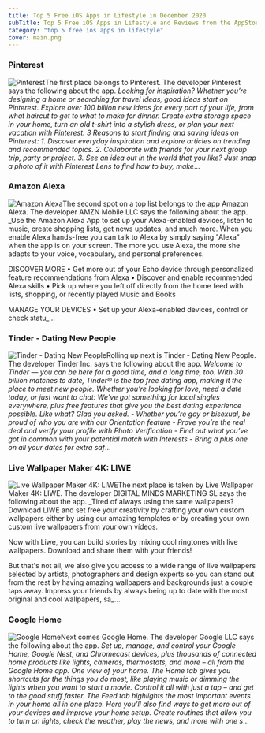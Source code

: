 ```yaml
---
title: Top 5 Free iOS Apps in Lifestyle in December 2020
subTitle: Top 5 Free iOS Apps in Lifestyle and Reviews from the AppStore in December 2020.
category: "top 5 free ios apps in lifestyle"
cover: main.png
---
```


### Pinterest

![Pinterest](https://is3-ssl.mzstatic.com/image/thumb/Purple124/v4/ca/55/38/ca5538a9-244b-b9a0-b018-f8c4f2bde7a0/AppIcon-0-0-1x_U007emarketing-0-0-0-6-0-0-sRGB-0-0-0-GLES2_U002c0-512MB-85-220-0-0.png/100x100bb.png)The first place belongs to Pinterest. The developer Pinterest says the following about the app. _Looking for inspiration? Whether you’re designing a home or searching for travel ideas, good ideas start on Pinterest.  Explore over 100 billion new ideas for every part of your life, from what haircut to get to what to make for dinner. Create extra storage space in your home, turn an old t-shirt into a stylish dress, or plan your next vacation with Pinterest.  3 Reasons to start finding and saving ideas on Pinterest:  1. Discover everyday inspiration and explore articles on trending and recommended topics. 2. Collaborate with friends for your next group trip, party or project. 3. See an idea out in the world that you like? Just snap a photo of it with Pinterest Lens to find how to buy, make_...

### Amazon Alexa

![Amazon Alexa](https://is2-ssl.mzstatic.com/image/thumb/Purple124/v4/8e/e3/d2/8ee3d2ff-78e5-4f66-046f-43ae2200aeac/AppIcon-0-0-1x_U007emarketing-0-0-0-7-0-0-sRGB-0-0-0-GLES2_U002c0-512MB-85-220-0-0.png/100x100bb.png)The second spot on a top list belongs to the app Amazon Alexa. The developer AMZN Mobile LLC says the following about the app. _Use the Amazon Alexa App to set up your Alexa-enabled devices, listen to music, create shopping lists, get news updates, and much more. When you enable Alexa hands-free you can talk to Alexa by simply saying "Alexa" when the app is on your screen. The more you use Alexa, the more she adapts to your voice, vocabulary, and personal preferences.  DISCOVER MORE • Get more out of your Echo device through personalized feature recommendations from Alexa • Discover and enable recommended Alexa skills • Pick up where you left off directly from the home feed with lists, shopping, or recently played Music and Books  MANAGE YOUR DEVICES • Set up your Alexa-enabled devices, control or check statu_...

### Tinder - Dating New People

![Tinder - Dating New People](https://is1-ssl.mzstatic.com/image/thumb/Purple114/v4/b3/0e/45/b30e4586-ca86-1218-9e99-c1f3eb564628/AppIcon-0-0-1x_U007emarketing-0-0-0-7-0-0-sRGB-0-0-0-GLES2_U002c0-512MB-85-220-0-0.png/100x100bb.png)Rolling up next is Tinder - Dating New People. The developer Tinder Inc. says the following about the app. _Welcome to Tinder — you can be here for a good time, and a long time, too. With 30 billion matches to date, Tinder® is the top free dating app, making it the place to meet new people. Whether you’re looking for love, need a date today, or just want to chat: We’ve got something for local singles everywhere, plus free features that give you the best dating experience possible. Like what? Glad you asked.   - Whether you’re gay or bisexual, be proud of who you are with our Orientation feature - Prove you’re the real deal and verify your profile with Photo Verification  - Find out what you’ve got in common with your potential match with Interests - Bring a plus one on all your dates for extra saf_...

### Live Wallpaper Maker 4K: LIWE

![Live Wallpaper Maker 4K: LIWE](https://is4-ssl.mzstatic.com/image/thumb/Purple114/v4/50/fb/fc/50fbfc85-e2d5-27f2-a873-64377655c32d/AppIcon-1x_U007emarketing-0-7-0-85-220.png/100x100bb.png)The next place is taken by Live Wallpaper Maker 4K: LIWE. The developer DIGITAL MINDS MARKETING SL says the following about the app. _Tired of always using the same wallpapers? Download LIWE and set free your creativity by crafting your own custom wallpapers either by using our amazing templates or by creating your own custom live wallpapers from your own vídeos.   Now with Liwe, you can build stories by mixing cool ringtones with live wallpapers. Download and share them with your friends!  But that's not all, we also give you access to a wide range of live wallpapers selected by artists, photographers and design experts so you can stand out from the rest by having amazing wallpapers and backgrounds just a couple taps away.  Impress your friends by always being up to date with the most original and cool wallpapers, sa_...

### Google Home

![Google Home](https://is2-ssl.mzstatic.com/image/thumb/Purple114/v4/fd/95/9b/fd959b3e-f512-9a88-8c62-7ca8cd121e9c/contsched.uzgudivj.png/100x100bb.png)Next comes Google Home. The developer Google LLC says the following about the app. _Set up, manage, and control your Google Home, Google Nest, and Chromecast devices, plus thousands of connected home products like lights, cameras, thermostats, and more – all from the Google Home app.  One view of your home.  The Home tab gives you shortcuts for the things you do most, like playing music or dimming the lights when you want to start a movie. Control it all with just a tap – and get to the good stuff faster. The Feed tab highlights the most important events in your home all in one place. Here you’ll also find ways to get more out of your devices and improve your home setup.  Create routines that allow you to turn on lights, check the weather, play the news, and more with one s_...

